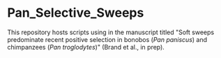 # Pan_Selective_Sweeps
This repository hosts scripts using in the manuscript titled "Soft sweeps predominate recent positive selection in bonobos (<i>Pan paniscus</i>) and chimpanzees (<i>Pan troglodytes</i>)" (Brand et al., in prep). 

